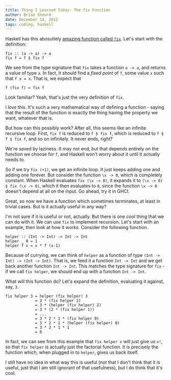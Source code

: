 ```yaml
---
title: Thing I Learned Today: The fix Function
author: Brian Shourd
date: December 14, 2012
tags: coding, haskell
---
```


Haskell has this abosultely [amazing function called
`fix`](http://harold.hotelling.net/gcdfix.lhs). Let's start with the
definition:

~~~{.haskell}
fix :: (a -> a) -> a
fix f = f $ fix f
~~~

We see from the type signature that `fix` takes a function `a -> a`, and
returns a value of type `a`. In fact, it should find a _fixed point_ of
`f`, some value `x` such that `f x = x`. That is, we expect that

~~~{.haskell}
f (fix f) = fix f
~~~

Look familiar? Yeah, that's just the very definition of `fix`.

I _love_ this. It's such a very mathematical way of defining a function - 
saying that the result of the function is exactly the thing having the
property we want, whatever that is.

But how can this possibly work? After all, this seems like an infinite
recursive loop. First, `fix f` is reduced to `f $ fix f`, which is
reduced to `f $ f $ fix f`, and so on infinitely. It never ends, right?

We're saved by laziness. It may not end, but that depends entirely on
the function we choose for `f`, and Haskell won't worry about it until
it actually needs to.

So if we try `fix (+1)`, we get an infinite loop. It just keeps adding
one and adding one forever. But consider the function `\x -> 0`, which
is completely constant. When Haskell evaluates `fix (\x -> 0)`, it
expands it to `(\x -> 0) $ fix (\x -> 0)`, which it then evaluates to
`0`, since the function `\x -> 0` doesn't depend at all on the input. Go
ahead, try it in GHCI.

Great, so now we have a function which sometimes terminates, at least in
trivial cases. But is it actually useful in any way?

I'm not sure if it is useful or not, actually. But there is one _cool_
thing that we can do with it. We can use `fix` to implement recursion.
Let's start with an example, then look at how it works. Consider the
following function.

~~~{.haskell}
helper :: (Int -> Int) -> Int -> Int
helper _ 0 = 1
helper f x = x * f (x-1)
~~~

Because of currying, we can think of `helper` as a function of type
`(Int -> Int) -> (Int -> Int)`. That is, we feed it a function `Int -> Int` and we get back another function `Int -> Int`. This matches the type signature for `fix` - if we call `fix helper`, we should end up with a function `Int -> Int`.

What will this function do? Let's expand the definition, evaluating it
against, say, `3`.

~~~{.haskell}
fix helper 3 = helper (fix helper) 3
             = 3 * (fix helper 2)
             = 3 * (helper (fix helper) 2)
             = 3 * (2 * (fix helper 1))
             = ...
             = 3 * 2 * 1 * (fix helper 0)
             = 3 * 2 * 1 * (helper (fix helper) 0)
             = 3 * 2 * 1 * 1
             = 6
~~~

In fact, we can see from this example that `fix helper x` will just give
us `x!`, so that `fix helper` is actually just the factorial function.
It is precisely the function which, when plugged in to `helper`, gives
us back itself.

I still have no idea in what way this is useful (not that I don't think
that it _is_ useful, just that I am still ignorant of that usefulness),
but I do think that it's cool. 


